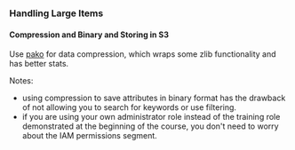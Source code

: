 

### Handling Large Items

#### Compression and Binary and Storing in S3

Use [pako](https://www.npmjs.com/package/pako) for data compression, which wraps some zlib functionality and has better stats.

Notes:

-   using compression to save attributes in binary format has the drawback of not allowing you to search for keywords or use filtering.
-   if you are using your own administrator role instead of the training role demonstrated at the beginning of the course, you don't need to worry about the IAM permissions segment.

